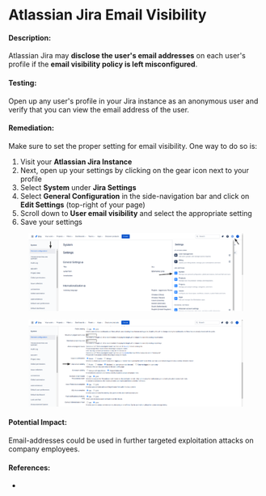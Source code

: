 # Atlassian Jira Email Visibility

#### Description:

Atlassian Jira may **disclose the user's email addresses** on each user's profile if the **email visibility policy is left misconfigured**.

#### Testing:

Open up any user's profile in your Jira instance as an anonymous user and verify that you can view the email address of the user.

#### Remediation:

Make sure to set the proper setting for email visibility. One way to do so is:

1. Visit your **Atlassian Jira Instance**
2. Next, open up your settings by clicking on the gear icon next to your profile
3. Select **System** under **Jira Settings**
4. Select **General Configuration** in the side-navigation bar and click on **Edit Settings** (top-right of your page)
5. Scroll down to **User email visibility** and select the appropriate setting
6. Save your settings

<figure><img src="../../.gitbook/assets/image (6).png" alt=""><figcaption></figcaption></figure>

<figure><img src="../../.gitbook/assets/image (7).png" alt=""><figcaption></figcaption></figure>

#### Potential Impact:

Email-addresses could be used in further targeted exploitation attacks on company employees.

#### References:

*
